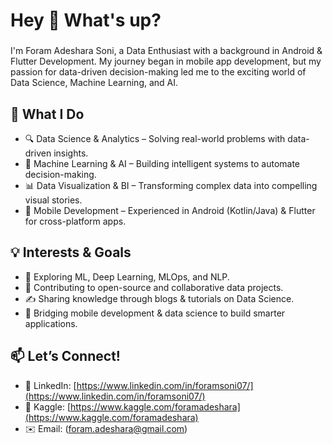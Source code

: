 <h1 align="left">Hey 👋 What's up?</h1>

###

<p align="left">I'm Foram Adeshara Soni, a Data Enthusiast with a background in Android & Flutter Development. My journey began in mobile app development, but my passion for data-driven decision-making led me to the exciting world of Data Science, Machine Learning, and AI.

</p>

## 🌟 What I Do
- 🔍 Data Science & Analytics – Solving real-world problems with data-driven insights.
- 🤖 Machine Learning & AI – Building intelligent systems to automate decision-making.
- 📊 Data Visualization & BI – Transforming complex data into compelling visual stories.
- 📱 Mobile Development – Experienced in Android (Kotlin/Java) & Flutter for cross-platform apps.

## 💡 Interests & Goals
- 📌 Exploring ML, Deep Learning, MLOps, and NLP.
- 🚀 Contributing to open-source and collaborative data projects.
- ✍️ Sharing knowledge through blogs & tutorials on Data Science.
- 🔗 Bridging mobile development & data science to build smarter applications.

## 📫 Let’s Connect!
- 🔗 LinkedIn: [https://www.linkedin.com/in/foramsoni07/](https://www.linkedin.com/in/foramsoni07/)
- 📂 Kaggle: [https://www.kaggle.com/foramadeshara](https://www.kaggle.com/foramadeshara)
- ✉️ Email:  (foram.adeshara@gmail.com)

